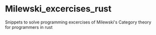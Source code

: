 # Milewski_excercises_rust
Snippets to solve programming excercises of Milewski's Category theory for programmers in rust
